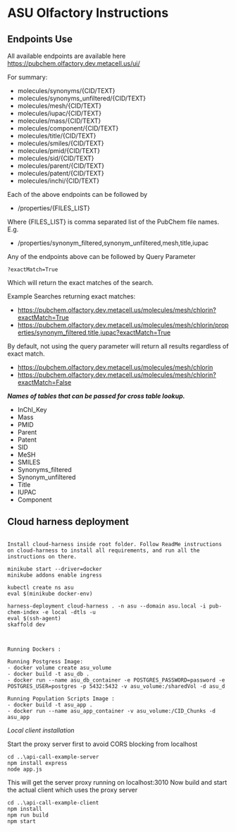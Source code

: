 # ASU Olfactory Instructions

## Endpoints Use

All available endpoints are available here https://pubchem.olfactory.dev.metacell.us/ui/

For summary:
- molecules/synonyms/{CID/TEXT}
- molecules/synonyms_unfiltered/{CID/TEXT}
- molecules/mesh/{CID/TEXT}
- molecules/iupac/{CID/TEXT}
- molecules/mass/{CID/TEXT}
- molecules/component/{CID/TEXT}
- molecules/title/{CID/TEXT}
- molecules/smiles/{CID/TEXT}
- molecules/pmid/{CID/TEXT}
- molecules/sid/{CID/TEXT}
- molecules/parent/{CID/TEXT}
- molecules/patent/{CID/TEXT}
- molecules/inchi/{CID/TEXT}

Each of the above endpoints can be followed by 
- /properties/{FILES_LIST}

Where {FILES_LIST} is comma separated list of the PubChem file names.
E.g. 
 - /properties/synonym_filtered,synonym_unfiltered,mesh,title,iupac

Any of the endpoints above can be followed by Query Parameter 
```
?exactMatch=True
```
Which will return the exact matches of the search.

Example Searches returning exact matches:
- https://pubchem.olfactory.dev.metacell.us/molecules/mesh/chlorin?exactMatch=True
- https://pubchem.olfactory.dev.metacell.us/molecules/mesh/chlorin/properties/synonym_filtered,title,iupac?exactMatch=True

By default, not using the query parameter will return all results regardless of exact match.
- https://pubchem.olfactory.dev.metacell.us/molecules/mesh/chlorin
- https://pubchem.olfactory.dev.metacell.us/molecules/mesh/chlorin?exactMatch=False

***Names of tables that can be passed for cross table lookup.***
- InChI_Key
- Mass
- PMID
- Parent
- Patent
- SID
- MeSH
- SMILES
- Synonyms_filtered
- Synonym_unfiltered
- Title
- IUPAC
- Component


## Cloud harness deployment

```

Install cloud-harness inside root folder. Follow ReadMe instructions on cloud-harness to install all requirements, and run all the instructions on there.

minikube start --driver=docker
minikube addons enable ingress

kubectl create ns asu
eval $(minikube docker-env)

harness-deployment cloud-harness . -n asu --domain asu.local -i pub-chem-index -e local -dtls -u 
eval $(ssh-agent)
skaffold dev



Running Dockers :

Running Postgress Image:
- docker volume create asu_volume
- docker build -t asu_db .
- docker run --name asu_db_container -e POSTGRES_PASSWORD=password -e POSTGRES_USER=postgres -p 5432:5432 -v asu_volume:/sharedVol -d asu_d

Running Population Scripts Image : 
- docker build -t asu_app .
- docker run --name asu_app_container -v asu_volume:/CID_Chunks -d asu_app

```

*Local client installation*

Start the proxy server first to avoid CORS blocking from localhost

```
cd ..\api-call-example-server
npm install express
node app.js
```

This will get the server proxy running on localhost:3010
Now build and start the actual client which uses the proxy server

```
cd ..\api-call-example-client
npm install
npm run build 
npm start
```

